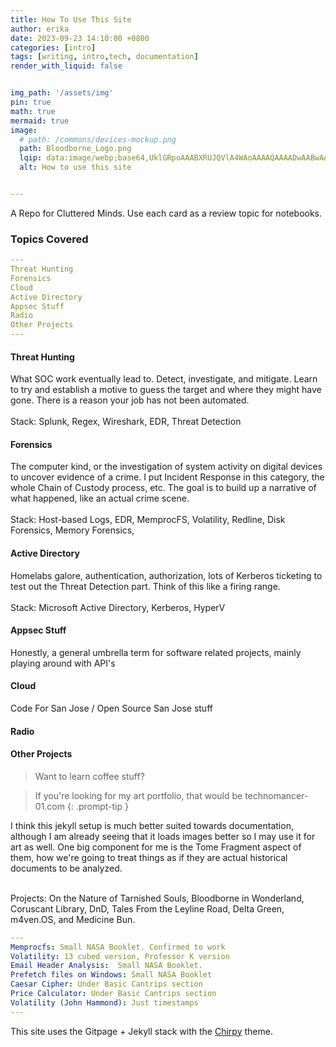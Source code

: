 ```yaml
---
title: How To Use This Site
author: erika
date: 2023-09-23 14:10:00 +0800
categories: [intro]
tags: [writing, intro,tech, documentation]
render_with_liquid: false


img_path: '/assets/img'
pin: true
math: true
mermaid: true
image:
  # path: /commons/devices-mockup.png
  path: Bloodborne_Logo.png
  lqip: data:image/webp;base64,UklGRpoAAABXRUJQVlA4WAoAAAAQAAAADwAABwAAQUxQSDIAAAARL0AmbZurmr57yyIiqE8oiG0bejIYEQTgqiDA9vqnsUSI6H+oAERp2HZ65qP/VIAWAFZQOCBCAAAA8AEAnQEqEAAIAAVAfCWkAALp8sF8rgRgAP7o9FDvMCkMde9PK7euH5M1m6VWoDXf2FkP3BqV0ZYbO6NA/VFIAAAA
  alt: How to use this site


---
```


A Repo for Cluttered Minds. Use each card as a review topic for notebooks.
<br>

<!--  ## Origins

When pinging my then boyfriend for ideas, we came up with the name "Scavengers' Repo", mainly as a collection of random things. 

I made the original scavengers-repo.com in 2017 to get a grasp on the whole fullstack engineering gig. Back then, I was graduating, and after yet another one of those "yeah we liked you but we felt your skills were not up to par" interviews, I felt like I needed to go back to the basics and try to understand apps before learning how to break them. 

So begins the MERN Stack, with a React+Node+AWS+Nginx approach. It was pretty good for what it was, and pretty in tune I think with the 2010s, with an aim on being a static site to showcasing a portfolio and random, interesting things. Aka, blogging. 

In 2023, I felt that while it was time to move on to other technologies. While I have kept the documentation for the previous site since I do think it was useful, I've found my focus shifting to more on the dns and cloud side of things. As much as I do enjoy getting lost in CSS and the satisfaction of finally having React components work, this is just not something I found useful i the long run, even from a web application pen-testing spin on things.  -->


### Topics Covered

```yaml
---
Threat Hunting
Forensics
Cloud
Active Directory
Appsec Stuff
Radio
Other Projects
---
```

#### Threat Hunting

What SOC work eventually lead to. Detect, investigate, and mitigate. Learn to try and establish a motive to guess the target and where they might have gone. There is a reason your job has not been automated.
<br>
<br>
Stack: Splunk, Regex, Wireshark, EDR, Threat Detection

#### Forensics

The computer kind, or the investigation of system activity on digital devices to uncover evidence of a crime. I put Incident Response in this category, the whole Chain of Custody process, etc. The goal is to build up a narrative of what happened, like an actual crime scene.
<br>
<br>
Stack: Host-based Logs, EDR, MemprocFS, Volatility, Redline, Disk Forensics, Memory Forensics,

#### Active Directory

Homelabs galore, authentication, authorization, lots of Kerberos ticketing to test out the Threat Detection part. Think of this like a firing range.
<br>
<br>
Stack: Microsoft Active Directory, Kerberos, HyperV

#### Appsec Stuff

Honestly, a general umbrella term for software related projects, mainly playing around with API's

#### Cloud

Code For San Jose / Open Source San Jose stuff

#### Radio



#### Other Projects

> Want to learn coffee stuff?

> If you're looking for my art portfolio, that would be technomancer-01.com
{: .prompt-tip }

I think this jekyll setup is much better suited towards documentation, although I am already seeing that it loads images better so I may use it for art as well. One big component for me is the Tome Fragment aspect of them, how we're going to treat things as if they are actual historical documents to be analyzed. 

<br>
Projects: On the Nature of Tarnished Souls, Bloodborne in Wonderland, Coruscant Library, DnD, Tales From the Leyline Road, Delta Green, m4ven.OS, and Medicine Bun. 



```yaml
---
Memprocfs: Small NASA Booklet. Confirmed to work
Volatility: 13 cubed version, Professor K version
Email Header Analysis:  Small NASA Booklet.
Prefetch files on Windows: Small NASA Booklet
Caesar Cipher: Under Basic Cantrips section
Price Calculator: Under Basic Cantrips section
Volatility (John Hammond): Just timestamps
---
```

This site uses the Gitpage + Jekyll stack with the [Chirpy](https://github.com/cotes2020/jekyll-theme-chirpy) theme.




